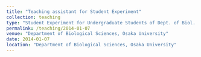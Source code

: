 ```yaml
---
title: "Teaching assistant for Student Experiment"
collection: teaching
type: "Student Experiment for Undergraduate Students of Dept. of Biol. Sci."
permalink: /teaching/2014-01-07
venue: "Department of Biological Sciences, Osaka University"
date: 2014-01-07
location: "Department of Biological Sciences, Osaka University"
---
```

